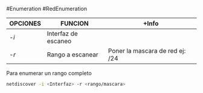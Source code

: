 #Enumeration #RedEnumeration 

| OPCIONES | FUNCION             | +Info                           |
| -------- | ------------------- | ------------------------------- |
| *-i*     | Interfaz de escaneo |                                 |
| *-r*     | Rango a escanear    | Poner la mascara de red ej: /24 |

Para enumerar un rango completo
``` bash
netdiscover -i <Interfaz> -r <rango/mascara>
```
